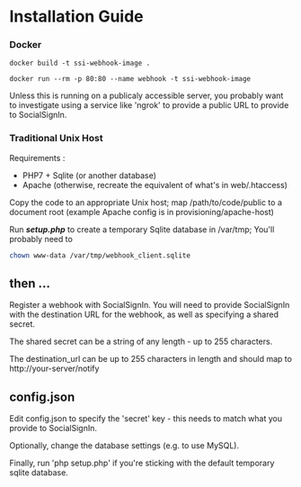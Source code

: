 # Installation Guide 

### Docker 

```docker build -t ssi-webhook-image . ```

```docker run --rm -p 80:80 --name webhook -t ssi-webhook-image ```


Unless this is running on a publicaly accessible server, you probably want to investigate using a service like 'ngrok' to provide a public URL to provide to SocialSignIn.

### Traditional Unix Host

Requirements :

 * PHP7 + Sqlite (or another database)
 * Apache (otherwise, recreate the equivalent of what's in web/.htaccess)
 
Copy the code to an appropriate Unix host; map /path/to/code/public to a document root (example Apache config is in provisioning/apache-host)

Run ***setup.php*** to create a temporary Sqlite database in /var/tmp; You'll probably need to 

```bash
chown www-data /var/tmp/webhook_client.sqlite
```

##  then ...

Register a webhook with SocialSignIn. You will need to provide SocialSignIn with the destination URL for the webhook, as well as specifying a shared secret. 

The shared secret can be a string of any length - up to 255 characters.

The destination\_url can be up to 255 characters in length and should map to http://your-server/notify


## config.json 

Edit config.json to specify the 'secret' key - this needs to match what you provide to SocialSignIn.

Optionally, change the database settings (e.g. to use MySQL).

Finally, run 'php setup.php' if you're sticking with the default temporary sqlite database.

